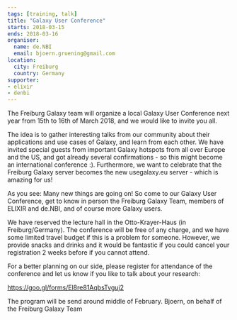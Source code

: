 ```yaml
---
tags: [training, talk]
title: "Galaxy User Conference"
starts: 2018-03-15
ends: 2018-03-16
organiser:
  name: de.NBI
  email: bjoern.gruening@gmail.com
location:
  city: Freiburg
  country: Germany
supporter:
- elixir
- denbi
---
```


The Freiburg Galaxy team will organize a local Galaxy User Conference 
next year from 15th to 16th of March 2018, and we would like to invite 
you all.

The idea is to gather interesting talks from our community about their 
applications and use cases of Galaxy, and learn from each other. We have 
invited special guests from important Galaxy hotspots from all over 
Europe and the US, and got already several confirmations  - so this 
might become an international conference :).
Furthermore, we want to celebrate that the Freiburg Galaxy server 
becomes the new usegalaxy.eu server - which is amazing for us!

As you see: Many new things are going on! So come to our Galaxy User 
Conference, get to know in person the Freiburg Galaxy Team, members of 
ELIXIR and de.NBI, and of course more Galaxy users.

We have reserved the lecture hall in the Otto-Krayer-Haus (in 
Freiburg/Germany). The conference will be free of any charge, and we 
have some limited travel budget if this is a problem for someone. 
However, we provide snacks and drinks and it would be fantastic if you 
could cancel your registration 2 weeks before if you cannot attend.

For a better planning on our side, please register for attendance of the 
conference and let us know if you like to talk about your research:

https://goo.gl/forms/El8re81AqbsTvguj2

The program will be send around middle of February.
Bjoern, on behalf of the Freiburg Galaxy Team
